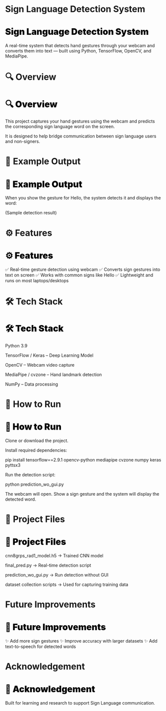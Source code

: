 # Sign Language Detection System
<h1 style="font-weight:900; color:black;">Sign Language Detection System</h1>

A real-time system that detects hand gestures through your webcam and converts them into text — built using Python, TensorFlow, OpenCV, and MediaPipe.

# 🔍 Overview
<h1 style="font-weight:900; color:black;">🔍 Overview</h1>

This project captures your hand gestures using the webcam and predicts the corresponding sign language word on the screen.

It is designed to help bridge communication between sign language users and non-signers.

# 📸 Example Output
<h1 style="font-weight:900; color:black;">📸 Example Output</h1>

When you show the gesture for Hello, the system detects it and displays the word:


(Sample detection result)

# ⚙️ Features
<h1 style="font-weight:900; color:black;">⚙️ Features</h1>

✅ Real-time gesture detection using webcam
✅ Converts sign gestures into text on screen
✅ Works with common signs like Hello
✅ Lightweight and runs on most laptops/desktops

# 🛠️ Tech Stack
<h1 style="font-weight:900; color:black;">🛠️ Tech Stack</h1>

Python 3.9

TensorFlow / Keras – Deep Learning Model

OpenCV – Webcam video capture

MediaPipe / cvzone – Hand landmark detection

NumPy – Data processing

# 🚀 How to Run
<h1 style="font-weight:900; color:black;">🚀 How to Run</h1>

Clone or download the project.

Install required dependencies:

pip install tensorflow==2.9.1 opencv-python mediapipe cvzone numpy keras pyttsx3


Run the detection script:

python prediction_wo_gui.py


The webcam will open. Show a sign gesture and the system will display the detected word.

# 📂 Project Files
<h1 style="font-weight:900; color:black;">📂 Project Files</h1>

cnn8grps_rad1_model.h5 → Trained CNN model

final_pred.py → Real-time detection script

prediction_wo_gui.py → Run detection without GUI

dataset collection scripts → Used for capturing training data

# Future Improvements
<h1 style="font-weight:900; color:black;">🔮 Future Improvements</h1>

✨ Add more sign gestures
✨ Improve accuracy with larger datasets
✨ Add text-to-speech for detected words

# Acknowledgement
<h1 style="font-weight:900; color:black;">🙌 Acknowledgement</h1>

Built for learning and research to support Sign Language communication.
